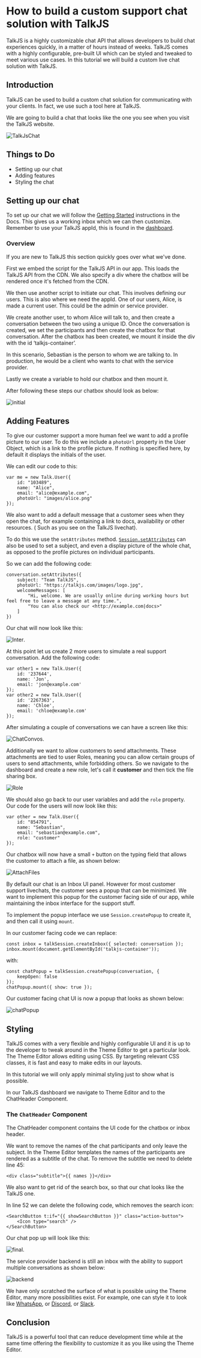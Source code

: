 # How to build a custom support chat solution with TalkJS

TalkJS is a highly customizable chat API that allows developers to build chat experiences quickly, in a matter of hours instead of weeks. TalkJS comes with a highly configurable, pre-built UI which can be styled and tweaked to meet various use cases. In this tutorial we will build a custom live chat solution with TalkJS.


## Introduction

TalkJS can be used to build a custom chat solution for communicating with your clients. In fact, we use such a tool here at TalkJS.

We are going to build a chat that looks like the one you see when you visit the TalkJS website.

![TalkJsChat](./images/talkjschat.png)

## Things to Do
- Setting up our chat
- Adding features
- Styling the chat

## Setting up our chat

To set up our chat we will follow the [Getting Started](https://talkjs.com/docs/Getting_Started/) instructions in the Docs. This gives us a working inbox which we can then customize. Remember to use your TalkJS appId, this is found in the [dashboard](https://talkjs.com/dashboard).

### Overview
If you are new to TalkJS this section quickly goes over what we've done.

First we embed the script for the TalkJS API in our app. This loads the TalkJS API from the CDN. We also specify a div where the chatbox will be rendered once it's fetched from the CDN.

We then use another script to initiate our chat. This involves defining our users. This is also where we need the appId. One of our users, Alice, is made a current user. This could be the admin or service provider.

We create another user, to whom Alice will talk to, and then create a conversation between the two using a unique ID. Once the conversation is created, we set the participants and then create the chatbox for that conversation. After the chatbox has been created, we mount it inside the div with the id ‘talkjs-container’.

In this scenario, Sebastian is the person to whom we are talking to. In production, he would be a client who wants to chat with the service provider.

Lastly we create a variable to hold our chatbox and then mount it.

After following these steps our chatbox should look as below:

![initial](./images/initial.png)



## Adding Features

To give our customer support a more human feel we want to add a profile picture to our user. To do this we include a `photoUrl` property in the User Object, which is a link to the profile picture. If nothing is specified here, by default it displays the initials of the user.

We can edit our code to this:

```
var me = new Talk.User({
    id: "103489",
    name: "Alice",
    email: "alice@example.com",
    photoUrl: "images/alice.png"
});

```
We also want to add a default message that a customer sees when they open the chat, for example containing a link to docs, availability or other resources. ( Such as you see on the TalkJS livechat). 

To do this we use the `setAttributes` method. [`Session.setAttributes`]() can also be used to set a subject, and even a display picture of the whole chat, as opposed to the profile pictures on individual participants.

So we can add the following code:

```
conversation.setAttributes({
    subject: "Team TalkJS",
    photoUrl: "https://talkjs.com/images/logo.jpg",
    welcomeMessages: [
        "Hi, welcome. We are usually online during working hours but feel free to leave a message at any time.",
        "You can also check our <http://example.com|docs>" 
    ]
})

```

Our chat will now look like this:

![Inter](images/inter.png).

At this point let us create 2 more users to simulate a real support conversation. Add the following code: 

```
var other1 = new Talk.User({
    id: '237644',
    name: 'Jon',
    email: 'jon@example.com'
});
var other2 = new Talk.User({
    id: '2267363',
    name: 'Chloe',
    email: 'chloe@example.com'
});

```

After simulating a couple of conversations we can have a screen like this:

![ChatConvos](images/chatconvos.png).

Additionally we want to allow customers to send attachments. These attachments are tied to user Roles, meaning you can allow certain groups of users to send attachments, while forbidding others. So we navigate to the dashboard and create a new role, let's call it **customer** and then tick the file sharing box.

![Role](./images/role.png)

We should also go back to our user variables and add the `role` property. Our code for the users will now look like this: 

```
var other = new Talk.User({
    id: "854791",
    name: "Sebastian",
    email: "sebastian@example.com",
    role: "customer"
});

```

Our chatbox will now have a small `+` button on the typing field that allows the customer to attach a file, as shown below:

![AttachFiles](./images/attach.png)

By default our chat is an Inbox UI panel. However for most customer support livechats, the customer sees a popup that can be minimized. We want to implement this popup for the customer facing side of our app, while maintaining the inbox interface for the support stuff.

To implement the popup interface we use `Session.createPopup` to create it, and then call it using `mount`.

In our customer facing code we can replace:

```
const inbox = talkSession.createInbox({ selected: conversation });
inbox.mount(document.getElementById('talkjs-container'));
```
with: 

```
const chatPopup = talkSession.createPopup(conversation, {
    keepOpen: false
});
chatPopup.mount({ show: true }); 

```

Our customer facing chat UI is now a popup that looks as shown below:

![chatPopup](images/popup.png)

## Styling
TalkJS comes with a very flexible and highly configurable UI and it is up to the developer to tweak around in the Theme Editor to get a particular look. The Theme Editor allows editing using CSS. By targeting relevant  CSS classes, it is fast and easy to make edits in our layouts.

In this tutorial we will only apply minimal styling just to show what is possible.

In our TalkJS dashboard we navigate to Theme Editor and to the ChatHeader Component. 

### The `ChatHeader` Component

The ChatHeader component contains the UI code for the chatbox or inbox header. 

We want to remove the names of the chat participants and only leave the subject. In the Theme Editor templates the names of the participants are rendered as a subtitle of the chat. To remove the subtitle we need to delete line 45:

```
<div class="subtitle">{{ names }}</div>

```
We also want to get rid of the search box, so that our chat looks like the TalkJS one.

In line 52 we can delete the following code, which removes the search icon:

```
<SearchButton t:if="{{ showSearchButton }}" class="action-button">
    <Icon type="search" />
</SearchButton>
```
Our chat pop up will look like this:

![final](./images/final.png).

The service provider backend is still an inbox with the ability to support multiple conversations as shown below:

![backend](./images/backend.png)

We have only scratched the surface of what is possible using the Theme Editor, many more possibilities exist. For example, one can style it to look like [WhatsApp](https://dev.to/talkjs/building-a-whatsapp-clone-with-talkjs-chat-api-cdf), or [Discord](https://dev.to/talkjs/how-to-create-a-chat-like-discord-with-talkjs-4660), or [Slack](https://dev.to/talkjs/how-to-create-a-slack-like-chatbox-with-talkjs-themes-34bf).


## Conclusion

TalkJS is a powerful tool that can reduce development time while at the same time offering the flexibility to customize it as you like using the Theme Editor.


